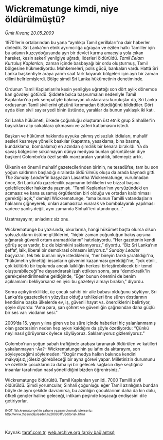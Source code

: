 # Wickrematunge kimdi, niye öldürülmüştü?

*Ümit Kıvanç 20.05.2009*

<div class="taraf_structure_2col_1zq">
<div class="margen_n">



 <p>1970’lerin ortalarından bu yana “ayrılıkçı Tamil gerillaları”na dair haberler dinledik. Sri Lanka’nın etnik ayrımcılığa uğrayan ve ezilen halkı Tamiller için bu adanın kuzeydoğusunda ayrı bir devlet kurma amacıyla yola çıkan hareket, kesin askerî yenilgiye uğradı, liderleri öldürüldü. <i>Tamil Eelam Kurtuluş Kaplanları</i>, zaman içinde basbayağı bir ordu oluşturmuş, Tamil bölgesine hükmediyordu. Mahkemeleri, polis gücü, bankaları vardı. Hattâ Sri Lanka başkentiyle araya yarım saat fark koyarak bölgeleri için ayrı bir zaman dilimi belirlemişlerdi. Bölge şimdi Sri Lanka hükümetinin denetiminde. <br/><br/>Ordunun Tamil Kaplanları’nı kesin yenilgiye uğrattığı son dört aylık dönemde kan gövdeyi götürdü. Şiddete bolca başvurmaları nedeniyle Tamil Kaplanları’na pek sempatiyle bakmayan uluslararası kuruluşlar da, Sri Lanka ordusunun Tamil sivillerini gözünü kırpmadan öldürdüğünü bildirdiler. Dört ayda ölen sivil sayısı yedi binin üstünde, yaralılar da bunun yaklaşık iki katı. <br/><br/>Sri Lanka hükümeti, ülkede çoğunluğu oluşturan üst etnik grup Sinhaliler’in bayrakları alıp sokaklara çıkmasını ve zaferi kutlamasını istedi. <br/><br/>Başkan ve hükümet hakkında ayyuka çıkmış yolsuzluk iddiaları, muhalif sesleri kesmeye yönelik baskılar (kapatma, yasaklama, bina basma, kundaklama, bombalama) en azından şimdilik bir kenara bırakıldı. Ya da savaş bölgesine sokulmayan dünya medyası bunları görüntülesin diye başkent Colombo’da özel şenlik manzaraları yaratıldı, bilemeyiz artık. <br/><br/>Ülkenin en önemli muhalif gazetecilerinden birinin, ne tesadüfse, tam bu son yoğun saldırının başladığı sıralarda öldürülmüş oluşu da arada kaynadı gitti. <i>The Sunday Leader</i>’in başyazarı Lasantha Wickrematunge, vurulmadan önce, Sri Lanka’da gazetecilik yapmanın tehlikeleri ve bizzat başına gelebilecekler hakkında yazmıştı. “Tamil Kaplanları’nın yeryüzündeki en acımasız ve kana susamış örgütlerden biri olduğu ve ortadan kaldırılması gerektiği açık,” demişti Wickrematunge, “ama bunun Tamilli vatandaşların haklarını çiğneyerek, onları acımasızca vurarak ve bombalayarak yapılması sadece yanlış değil, aynı zamanda Sinhali’leri utandırıyor...” <br/><br/>Uzatmayayım; anladınız siz onu. <br/><br/>Wickrematunge bu yazısında, okurlarına, hangi hükümet başta olursa olsun yolsuzlukların üstüne gittiklerini, “hiçbir zaman çoğunluğun bakış açısına sığınarak güvenli ortam aramadıklarını” hatırlatıyordu. “Her gazetenin kendi görüş açısı vardır, biz de bizimkini saklamıyoruz,” diyordu. “Biz Sri Lanka’nın şeffaf, laik, liberal bir demokrasi olmasını istiyoruz.” <i>Sunday Leader </i>başyazarı, tek tek bunları niye istediklerini, “her bireyin farklı yaratıldığı”na, “hükümetin yönettiği insanların güvenini kazanması gerektiği”ne, “çok etnili, çok kültürlü bir toplumda ancak laikliğin herkesi birleştirebilecek bir temel oluşturabileceği”ne dayandırarak izah ettikten sonra, sıra “demokratik”in gerekçelendirilmesine geldiğinde, “Eğer bunun önemini de benim açıklamamı bekliyorsanız en iyisi bu gazeteyi almayı bırakın,” diyordu. <br/><br/>Sonra açıkyüreklilikle, üç çocuk sahibi bir aile babası olduğunu söylüyor, Sri Lanka’da gazetecilerin yüzyüze olduğu tehlikeleri öne süren dostlarının kendisine başka ülkelerde ev, iş, güvenli hayat vs. önerdiklerini belirtiyor, şöyle diyordu: “Ama para, şan şöhret ve güvenliğin çağrısından daha güçlü bir ses var: vicdanın sesi.” <br/><br/>2009’da 15. yayın yılına giren ve bu süre içinde haberleri hiç yalanlanmamış olan gazetesinin neden hep aykırı kaldığını da şöyle özetliyordu: “Çünkü neyi nasıl görüyorsak öylece söylüyoruz. Saklamıyoruz gizlemiyoruz.” <br/><br/>Colombo’nun yoğun sabah trafiğinde arabası taranarak öldürülen ve katilleri yakalanmayan –Aa?- Wickrematunge’nin şu lafını da aktarayım, son söyleyeceğimi söylemeden: “Özgür medya halkın bakınca kendini makyajsız, jölesiz görebileceği bir ayna görevi yapar. Milletinizin durumunu ve özellikle çocuklarınıza daha iyi bir gelecek sağlasın diye seçtiğiniz insanlar tarafından nasıl yönetildiğini bizden öğrenirsiniz.” <br/><br/>Wickrematunge öldürüldü. Tamil Kaplanları yenildi. 7000 Tamilli sivil öldürüldü. Şimdi yorumcular, Sinhali çoğunluğu eğer Tamil azınlığına bundan böyle de aynı şekilde davranırsa, bu azınlığın çocuklarının daha da kin dolu, öfkeli gençler haline geleceği, intikam peşinde koşacağı endişesini dile getiriyorlar. <br/><br/><font size="1">(NOT: Wickrematunge’nin şahane yazısını okumak isterseniz: http://www.thesundayleader.lk/20090111/editorial-.htm)</font></p>

<br/>


<div id="taraf_not">
</div>

</div>


</div>

Kaynak: [taraf.com.tr](http://taraf.com.tr:80/makale/5607.htm), [web.archive.org (arşiv bağlantısı)](http://web.archive.org/web/20090530152440/http://taraf.com.tr:80/makale/5607.htm)
